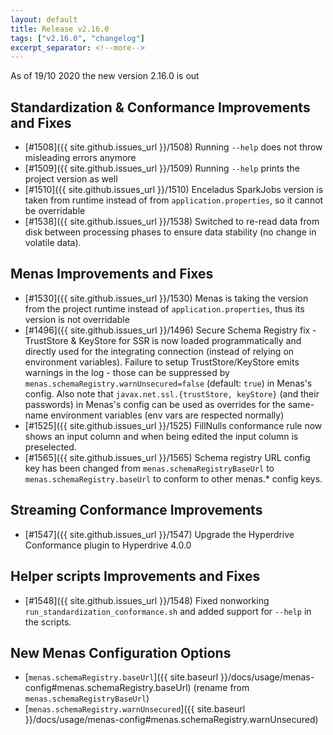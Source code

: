 ```yaml
---
layout: default
title: Release v2.16.0
tags: ["v2.16.0", "changelog"]
excerpt_separator: <!--more-->
---
```


As of 19/10 2020 the new version 2.16.0 is out
<!--more-->

## Standardization & Conformance Improvements and Fixes

- [#1508]({{ site.github.issues_url }}/1508) Running `--help` does not throw misleading errors anymore
- [#1509]({{ site.github.issues_url }}/1509) Running `--help` prints the project version as well
- [#1510]({{ site.github.issues_url }}/1510) Enceladus SparkJobs version is taken from runtime instead of from `application.properties`, so it cannot be overridable
- [#1538]({{ site.github.issues_url }}/1538) Switched to re-read data from disk between processing phases to ensure data stability (no change in volatile data).

## Menas Improvements and Fixes

- [#1530]({{ site.github.issues_url }}/1530) Menas is taking the version from the project runtime instead of `application.properties`, thus its version is not overridable
- [#1496]({{ site.github.issues_url }}/1496) Secure Schema Registry fix - TrustStore & KeyStore for SSR is now loaded programmatically and directly used for the integrating connection (instead of relying on environment variables). Failure to setup TrustStore/KeyStore emits warnings in the log - those can be suppressed by `menas.schemaRegistry.warnUnsecured=false` (default: `true`) in Menas's config. Also note that `javax.net.ssl.{trustStore, keyStore}` (and their passwords) in Menas's config can be used as overrides for the same-name environment variables (env vars are respected normally)
- [#1525]({{ site.github.issues_url }}/1525) FillNulls conformance rule now shows an input column and when being edited the input column is preselected.
- [#1565]({{ site.github.issues_url }}/1565) Schema registry URL config key has been changed from `menas.schemaRegistryBaseUrl` to `menas.schemaRegistry.baseUrl` to conform to other menas.* config keys.

## Streaming Conformance Improvements

- [#1547]({{ site.github.issues_url }}/1547) Upgrade the Hyperdrive Conformance plugin to Hyperdrive 4.0.0

## Helper scripts Improvements and Fixes

- [#1548]({{ site.github.issues_url }}/1548) Fixed nonworking `run_standardization_conformance.sh` and added support for `--help` in the scripts.

## New Menas Configuration Options

* [`menas.schemaRegistry.baseUrl`]({{ site.baseurl }}/docs/usage/menas-config#menas.schemaRegistry.baseUrl) (rename from `menas.schemaRegistryBaseUrl`)
* [`menas.schemaRegistry.warnUnsecured`]({{ site.baseurl }}/docs/usage/menas-config#menas.schemaRegistry.warnUnsecured)
